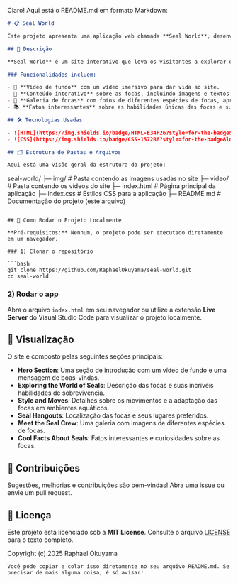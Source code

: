 Claro! Aqui está o README.md em formato Markdown:

```markdown
# 📋 Seal World

Este projeto apresenta uma aplicação web chamada **Seal World**, desenvolvida utilizando HTML e CSS. O site oferece uma experiência visual imersiva sobre a vida das focas, explorando suas características e curiosidades de forma divertida e interativa.

## 📝 Descrição

**Seal World** é um site interativo que leva os visitantes a explorar o mundo fascinante das focas. O design da página foi elaborado para ser simples, mas impactante, com vídeos e imagens que transportam o usuário para o habitat dessas criaturas marinhas.

### Funcionalidades incluem:

- 🎥 **Vídeo de fundo** com um vídeo imersivo para dar vida ao site.
- 🦭 **Conteúdo interativo** sobre as focas, incluindo imagens e textos que descrevem sua vida e características.
- 🌊 **Galeria de focas** com fotos de diferentes espécies de focas, apresentando curiosidades sobre elas.
- 📚 **Fatos interessantes** sobre as habilidades únicas das focas e suas adaptações no ambiente marinho.

## 🛠️ Tecnologias Usadas

- ![HTML](https://img.shields.io/badge/HTML-E34F26?style=for-the-badge&logo=html5&logoColor=white) **HTML** – Estruturação da página e conteúdo.
- ![CSS](https://img.shields.io/badge/CSS-1572B6?style=for-the-badge&logo=css3&logoColor=white) **CSS** – Estilização da página, com uso de gradientes e imagens de fundo.

## 🗂️ Estrutura de Pastas e Arquivos

Aqui está uma visão geral da estrutura do projeto:

```

seal-world/
├─ img/                      # Pasta contendo as imagens usadas no site
├─ video/                    # Pasta contendo os vídeos do site
├─ index.html                # Página principal da aplicação
├─ index.css                 # Estilos CSS para a aplicação
├─ README.md                 # Documentação do projeto (este arquivo)

````

## 🚀 Como Rodar o Projeto Localmente

**Pré-requisitos:** Nenhum, o projeto pode ser executado diretamente em um navegador.

### 1) Clonar o repositório

```bash
git clone https://github.com/RaphaelOkuyama/seal-world.git
cd seal-world
````

### 2) Rodar o app

Abra o arquivo `index.html` em seu navegador ou utilize a extensão **Live Server** do Visual Studio Code para visualizar o projeto localmente.

## 🎨 Visualização

O site é composto pelas seguintes seções principais:

* **Hero Section**: Uma seção de introdução com um vídeo de fundo e uma mensagem de boas-vindas.
* **Exploring the World of Seals**: Descrição das focas e suas incríveis habilidades de sobrevivência.
* **Style and Moves**: Detalhes sobre os movimentos e a adaptação das focas em ambientes aquáticos.
* **Seal Hangouts**: Localização das focas e seus lugares preferidos.
* **Meet the Seal Crew**: Uma galeria com imagens de diferentes espécies de focas.
* **Cool Facts About Seals**: Fatos interessantes e curiosidades sobre as focas.

## 🤝 Contribuições

Sugestões, melhorias e contribuições são bem-vindas! Abra uma issue ou envie um pull request.

## 📄 Licença

Este projeto está licenciado sob a **MIT License**.
Consulte o arquivo [LICENSE](./LICENSE) para o texto completo.

Copyright (c) 2025 Raphael Okuyama

```
Você pode copiar e colar isso diretamente no seu arquivo README.md. Se precisar de mais alguma coisa, é só avisar!
```
